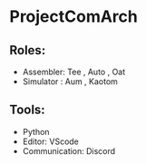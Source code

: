 # ProjectComArch

## Roles:
- Assembler: Tee , Auto , Oat
- Simulator : Aum , Kaotom

## Tools:
- Python
- Editor: VScode
- Communication: Discord

